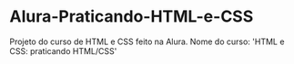 # Alura-Praticando-HTML-e-CSS
Projeto do curso de HTML e CSS feito na Alura. Nome do curso: 'HTML e CSS: praticando HTML/CSS'
